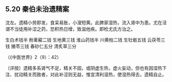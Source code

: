 ## 5.20 秦伯未治遗精案

沈左。遗精小劳即发，食呆易胀，小溲短黄。此脾家湿热，流入肾中为患。尤在泾谓不当徒用补涩之药，恐积热日增，致滋他疾。即检尤氏方治之。

生白术钱半 粉萆薢二钱 生地黄三钱 淮山药钱半 川黄柏二钱 生牡蛎五钱 云茯苓三钱 猪苓三钱 春砂仁五分 清炙草三分

（《中医世界》2（9）：42）

〔评按〕遗精多系肾气不足，精关不固，或阴虚生热，虚火妄动，但也有因湿热下注、扰动精关而致者，对此补涩则无益，惟宜清利湿热，使湿热得去，遗精自止。
